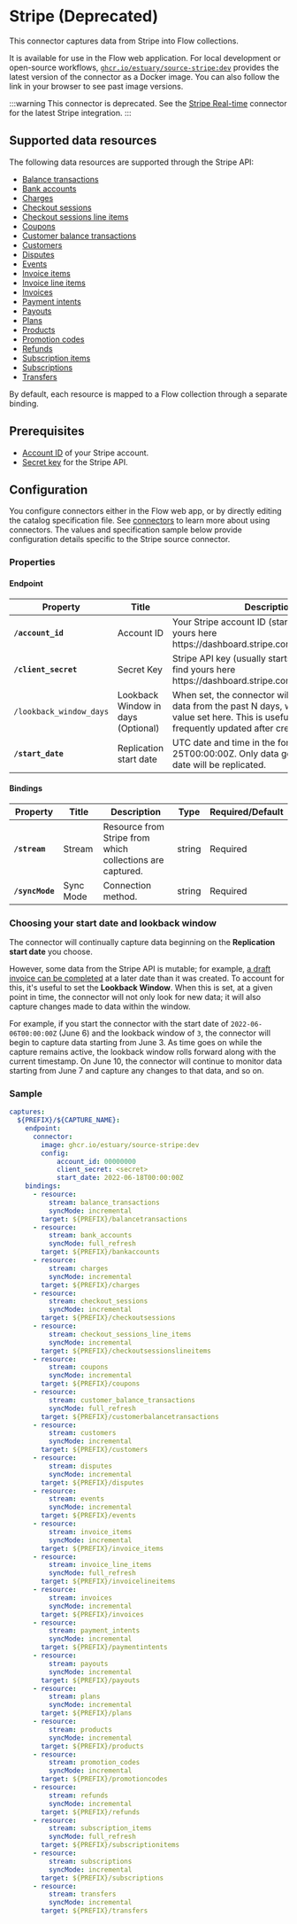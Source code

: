 # Stripe (Deprecated)

This connector captures data from Stripe into Flow collections.

It is available for use in the Flow web application. For local development or open-source workflows, [`ghcr.io/estuary/source-stripe:dev`](https://ghcr.io/estuary/source-stripe:dev) provides the latest version of the connector as a Docker image. You can also follow the link in your browser to see past image versions.

:::warning
This connector is deprecated. See the [Stripe Real-time](./stripe-realtime.md) connector for the latest Stripe integration.
:::

## Supported data resources

The following data resources are supported through the Stripe API:

* [Balance transactions](https://stripe.com/docs/api/balance_transactions/list)
* [Bank accounts](https://stripe.com/docs/api/customer_bank_accounts/list)
* [Charges](https://stripe.com/docs/api/charges/list)
* [Checkout sessions](https://stripe.com/docs/api/checkout/sessions/list)
* [Checkout sessions line items](https://stripe.com/docs/api/checkout/sessions/line_items)
* [Coupons](https://stripe.com/docs/api/coupons/list)
* [Customer balance transactions](https://stripe.com/docs/api/customer_balance_transactions/list)
* [Customers](https://stripe.com/docs/api/customers/list)
* [Disputes](https://stripe.com/docs/api/disputes/list)
* [Events](https://stripe.com/docs/api/events/list)
* [Invoice items](https://stripe.com/docs/api/invoiceitems/list)
* [Invoice line items](https://stripe.com/docs/api/invoices/invoice_lines)
* [Invoices](https://stripe.com/docs/api/invoices/list)
* [Payment intents](https://stripe.com/docs/api/payment_intents/list)
* [Payouts](https://stripe.com/docs/api/payouts/list)
* [Plans](https://stripe.com/docs/api/plans/list)
* [Products](https://stripe.com/docs/api/products/list)
* [Promotion codes](https://stripe.com/docs/api/promotion_codes/list)
* [Refunds](https://stripe.com/docs/api/refunds/list)
* [Subscription items](https://stripe.com/docs/api/subscription_items/list)
* [Subscriptions](https://stripe.com/docs/api/subscriptions/list)
* [Transfers](https://stripe.com/docs/api/transfers/list)

By default, each resource is mapped to a Flow collection through a separate binding.

## Prerequisites

* [Account ID](https://stripe.com/docs/dashboard/basics#find-account-id) of your Stripe account.
* [Secret key](https://stripe.com/docs/keys#obtain-api-keys) for the Stripe API.

## Configuration

You configure connectors either in the Flow web app, or by directly editing the catalog specification file.
See [connectors](../../../concepts/connectors.md#using-connectors) to learn more about using connectors. The values and specification sample below provide configuration details specific to the Stripe source connector.

### Properties

#### Endpoint

| Property | Title | Description | Type | Required/Default |
|---|---|---|---|---|
| **`/account_id`** | Account ID | Your Stripe account ID (starts with &#x27;acct&#x5F;&#x27;, find yours here https:&#x2F;&#x2F;dashboard.stripe.com&#x2F;settings&#x2F;account | string | Required |
| **`/client_secret`** | Secret Key | Stripe API key (usually starts with &#x27;sk&#x5F;live&#x5F;&#x27;; find yours here https:&#x2F;&#x2F;dashboard.stripe.com&#x2F;apikeys | string | Required |
| `/lookback_window_days` | Lookback Window in days (Optional) | When set, the connector will always re-export data from the past N days, where N is the value set here. This is useful if your data is frequently updated after creation. | integer | `0` |
| **`/start_date`** | Replication start date | UTC date and time in the format 2017-01-25T00:00:00Z. Only data generated after this date will be replicated. | string | Required |

#### Bindings

| Property | Title | Description | Type | Required/Default |
|---|---|---|---|---|
| **`/stream`** | Stream | Resource from Stripe from which collections are captured. | string | Required |
| **`/syncMode`** | Sync Mode | Connection method. | string | Required |


### Choosing your start date and lookback window

The connector will continually capture data beginning on the **Replication start date** you choose.

However, some data from the Stripe API is mutable; for example, [a draft invoice can be completed](https://stripe.com/docs/billing/migration/invoice-states) at a later date than it was created.
To account for this, it's useful to set the **Lookback Window**. When this is set, at a given point in time, the connector will not only look for new data;
it will also capture changes made to data within the window.

For example, if you start the connector with the start date of `2022-06-06T00:00:00Z` (June 6) and the lookback window of `3`, the connector will begin to capture data starting from June 3.
As time goes on while the capture remains active, the lookback window rolls forward along with the current timestamp.
On June 10, the connector will continue to monitor data starting from June 7 and capture any changes to that data, and so on.

### Sample

```yaml
captures:
  ${PREFIX}/${CAPTURE_NAME}:
    endpoint:
      connector:
        image: ghcr.io/estuary/source-stripe:dev
        config:
            account_id: 00000000
            client_secret: <secret>
            start_date: 2022-06-18T00:00:00Z
    bindings:
      - resource:
          stream: balance_transactions
          syncMode: incremental
        target: ${PREFIX}/balancetransactions
      - resource:
          stream: bank_accounts
          syncMode: full_refresh
        target: ${PREFIX}/bankaccounts
      - resource:
          stream: charges
          syncMode: incremental
        target: ${PREFIX}/charges
      - resource:
          stream: checkout_sessions
          syncMode: incremental
        target: ${PREFIX}/checkoutsessions
      - resource:
          stream: checkout_sessions_line_items
          syncMode: incremental
        target: ${PREFIX}/checkoutsessionslineitems
      - resource:
          stream: coupons
          syncMode: incremental
        target: ${PREFIX}/coupons
      - resource:
          stream: customer_balance_transactions
          syncMode: full_refresh
        target: ${PREFIX}/customerbalancetransactions
      - resource:
          stream: customers
          syncMode: incremental
        target: ${PREFIX}/customers
      - resource:
          stream: disputes
          syncMode: incremental
        target: ${PREFIX}/disputes
      - resource:
          stream: events
          syncMode: incremental
        target: ${PREFIX}/events
      - resource:
          stream: invoice_items
          syncMode: incremental
        target: ${PREFIX}/invoice_items
      - resource:
          stream: invoice_line_items
          syncMode: full_refresh
        target: ${PREFIX}/invoicelineitems
      - resource:
          stream: invoices
          syncMode: incremental
        target: ${PREFIX}/invoices
      - resource:
          stream: payment_intents
          syncMode: incremental
        target: ${PREFIX}/paymentintents
      - resource:
          stream: payouts
          syncMode: incremental
        target: ${PREFIX}/payouts
      - resource:
          stream: plans
          syncMode: incremental
        target: ${PREFIX}/plans
      - resource:
          stream: products
          syncMode: incremental
        target: ${PREFIX}/products
      - resource:
          stream: promotion_codes
          syncMode: incremental
        target: ${PREFIX}/promotioncodes
      - resource:
          stream: refunds
          syncMode: incremental
        target: ${PREFIX}/refunds
      - resource:
          stream: subscription_items
          syncMode: full_refresh
        target: ${PREFIX}/subscriptionitems
      - resource:
          stream: subscriptions
          syncMode: incremental
        target: ${PREFIX}/subscriptions
      - resource:
          stream: transfers
          syncMode: incremental
        target: ${PREFIX}/transfers
```
